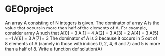 # GEOproject
An array A consisting of N integers is given. The dominator of array A is the value that occurs in more than half of the elements of A.  For example, consider array A such that  A[0] = 3 A[1] = 4 A[2] = 3 A[3] = 2 A[4] = 3 A[5] = -1 A[6] = 3 A[7] = 3  The dominator of A is 3 because it occurs in 5 out of 8 elements of A (namely in those with indices 0, 2, 4, 6 and 7) and 5 is more than a half of 8.  Write a function  def solution(A)
